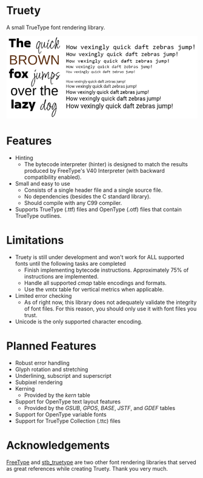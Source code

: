 # Truety
A small TrueType font rendering library.

![](./images/demo_image.png)
# Features
- Hinting
  - The bytecode interpreter (hinter) is designed to match the results produced by FreeType's V40 Interpreter (with backward compatibility enabled).
- Small and easy to use
  - Consists of a single header file and a single source file.
  - No dependencies (besides the C standard library).
  - Should compile with any C99 compiler.
- Supports TrueType (.ttf) files and OpenType (.otf) files that contain TrueType outlines.
# Limitations
- Truety is still under development and won't work for ALL supported fonts until the following tasks are completed
  - Finish implementing bytecode instructions. Approximately 75% of instructions are implemented.
  - Handle all supported *cmap* table encodings and formats.
  - Use the *vmtx* table for vertical metrics when applicable.
- Limited error checking
  - As of right now, this library does not adequately validate the integrity of font files. For this reason, you should only use it with font files you trust.
- Unicode is the only supported character encoding.
# Planned Features
- Robust error handling
- Glyph rotation and stretching
- Underlining, subscript and superscript
- Subpixel rendering
- Kerning
  - Provided by the *kern* table
- Support for OpenType text layout features
  - Provided by the *GSUB*, *GPOS*, *BASE*, *JSTF*, and *GDEF* tables
- Support for OpenType variable fonts
- Support for TrueType Collection (.ttc) files
# Acknowledgements
[FreeType](https://freetype.org/) and [stb_truetype](https://github.com/nothings/stb/blob/master/stb_truetype.h) are two other font rendering libraries that served as great references while creating Truety. Thank you very much.
